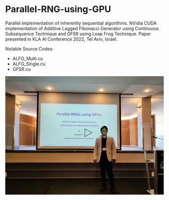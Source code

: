 # Parallel-RNG-using-GPU
Parallel implementation of inherently sequential algorithms. NVidia CUDA implementation of Additive Lagged Fibonacci Generator using Continuous Subsequence Technique and GFSR using Leap Frog Technique. Paper presented in KLA AI Conference 2022, Tel Aviv, Israel. 

Notable Source Codes:
- ALFG_Multi.cu
- ALFG_Single.cu
- GFSR.cu

[![Watch Project Presentation](thumbnail_play.jpg)](https://www.youtube.com/watch?v=fRw_0xOPTUA)


